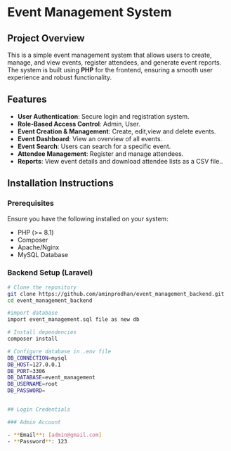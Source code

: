 # Event Management System

## Project Overview

This is a simple event management system that allows users to create, manage, and view events, register attendees, and generate event reports. The system is built using **PHP** for the frontend, ensuring a smooth user experience and robust functionality.

## Features

- **User Authentication**: Secure login and registration system.
- **Role-Based Access Control**: Admin, User.
- **Event Creation & Management**: Create, edit,view and delete events.  
- **Event Dashboard**: View an overview of all events.  
- **Event Search**: Users can search for a specific event.  
- **Attendee Management**: Register and manage attendees.  
- **Reports**: View event details and download attendee lists as a CSV file..

## Installation Instructions

### Prerequisites

Ensure you have the following installed on your system:

- PHP (>= 8.1)
- Composer
- Apache/Nginx
- MySQL Database

### Backend Setup (Laravel)

```sh
# Clone the repository
git clone https://github.com/aminprodhan/event_management_backend.git
cd event_management_backend

#import database
import event_management.sql file as new db

# Install dependencies
composer install

# Configure database in .env file
DB_CONNECTION=mysql  
DB_HOST=127.0.0.1  
DB_PORT=3306  
DB_DATABASE=event_management  
DB_USERNAME=root  
DB_PASSWORD=


## Login Credentials

### Admin Account

- **Email**: [admin@gmail.com]
- **Password**: 123

